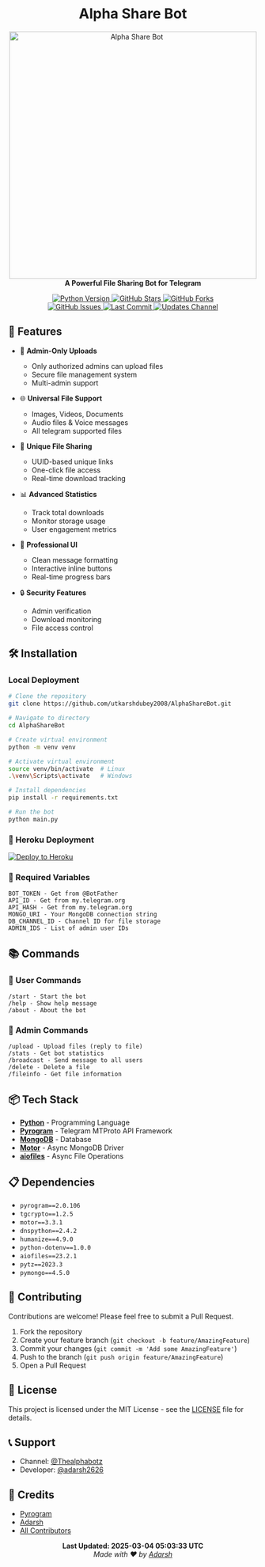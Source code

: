 <h1 align="center">
  <b>Alpha Share Bot</b>
</h1>

<p align="center">
  <a href="https://github.com/utkarshdubey2008/AlphaShareBot">
    <img src="https://envs.sh/SlS.jpg" alt="Alpha Share Bot" width="500">
  </a>
  <br>
  <b>A Powerful File Sharing Bot for Telegram</b>
</p>

<p align="center">
  <a href="https://python.org">
    <img src="https://img.shields.io/badge/Python-3.11.6-blue?style=for-the-badge&logo=python" alt="Python Version">
  </a>
  <a href="https://github.com/utkarshdubey2008/AlphaShareBot/stargazers">
    <img src="https://img.shields.io/github/stars/utkarshdubey2008/AlphaShareBot?style=for-the-badge" alt="GitHub Stars">
  </a>
  <a href="https://github.com/utkarshdubey2008/AlphaShareBot/fork">
    <img src="https://img.shields.io/github/forks/utkarshdubey2008/AlphaShareBot?style=for-the-badge" alt="GitHub Forks">
  </a>
  <br>
  <a href="https://github.com/utkarshdubey2008/AlphaShareBot/issues">
    <img src="https://img.shields.io/github/issues/utkarshdubey2008/AlphaShareBot?style=for-the-badge" alt="GitHub Issues">
  </a>
  <a href="https://github.com/utkarshdubey2008/AlphaShareBot/network/members">
    <img src="https://img.shields.io/github/last-commit/utkarshdubey2008/AlphaShareBot?style=for-the-badge" alt="Last Commit">
  </a>
  <a href="https://t.me/Thealphabotz">
    <img src="https://img.shields.io/badge/Updates-Channel-blue?style=for-the-badge&logo=telegram" alt="Updates Channel">
  </a>
</p>

## 🌟 Features

- 🔐 **Admin-Only Uploads**
  - Only authorized admins can upload files
  - Secure file management system
  - Multi-admin support

- 🌐 **Universal File Support**
  - Images, Videos, Documents
  - Audio files & Voice messages
  - All telegram supported files

- 🎯 **Unique File Sharing**
  - UUID-based unique links
  - One-click file access
  - Real-time download tracking

- 📊 **Advanced Statistics**
  - Track total downloads
  - Monitor storage usage
  - User engagement metrics

- 💫 **Professional UI**
  - Clean message formatting
  - Interactive inline buttons
  - Real-time progress bars

- 🔒 **Security Features**
  - Admin verification
  - Download monitoring
  - File access control

## 🛠️ Installation

### Local Deployment

```bash
# Clone the repository
git clone https://github.com/utkarshdubey2008/AlphaShareBot.git

# Navigate to directory
cd AlphaShareBot

# Create virtual environment
python -m venv venv

# Activate virtual environment
source venv/bin/activate  # Linux
.\venv\Scripts\activate   # Windows

# Install dependencies
pip install -r requirements.txt

# Run the bot
python main.py
```

### 🚀 Heroku Deployment

[![Deploy to Heroku](https://www.herokucdn.com/deploy/button.svg)](https://heroku.com/deploy?template=https://github.com/utkarshdubey2008/AlphaShareBot)

### 🔧 Required Variables

```
BOT_TOKEN - Get from @BotFather
API_ID - Get from my.telegram.org
API_HASH - Get from my.telegram.org
MONGO_URI - Your MongoDB connection string
DB_CHANNEL_ID - Channel ID for file storage
ADMIN_IDS - List of admin user IDs
```

## 📚 Commands

### 👤 User Commands
```
/start - Start the bot
/help - Show help message
/about - About the bot
```

### 👑 Admin Commands
```
/upload - Upload files (reply to file)
/stats - Get bot statistics
/broadcast - Send message to all users
/delete - Delete a file
/fileinfo - Get file information
```

## 📦 Tech Stack

- [**Python**](https://www.python.org/) - Programming Language
- [**Pyrogram**](https://docs.pyrogram.org/) - Telegram MTProto API Framework
- [**MongoDB**](https://www.mongodb.com/) - Database
- [**Motor**](https://motor.readthedocs.io/) - Async MongoDB Driver
- [**aiofiles**](https://github.com/Tinche/aiofiles) - Async File Operations

## 📋 Dependencies

- `pyrogram==2.0.106`
- `tgcrypto==1.2.5`
- `motor==3.3.1`
- `dnspython==2.4.2`
- `humanize==4.9.0`
- `python-dotenv==1.0.0`
- `aiofiles==23.2.1`
- `pytz==2023.3`
- `pymongo==4.5.0`

## 🤝 Contributing

Contributions are welcome! Please feel free to submit a Pull Request.

1. Fork the repository
2. Create your feature branch (`git checkout -b feature/AmazingFeature`)
3. Commit your changes (`git commit -m 'Add some AmazingFeature'`)
4. Push to the branch (`git push origin feature/AmazingFeature`)
5. Open a Pull Request

## 📜 License

This project is licensed under the MIT License - see the [LICENSE](LICENSE) file for details.

## 📞 Support

- Channel: [@Thealphabotz](https://t.me/Thealphabotz)
- Developer: [@adarsh2626](https://t.me/adarsh2626)

## 🙏 Credits

- [Pyrogram](https://github.com/pyrogram/pyrogram)
- [Adarsh](https://github.com/adarsh2626)
- [All Contributors](https://github.com/utkarshdubey2008/AlphaShareBot/graphs/contributors)

<p align="center">
  <b>Last Updated: 2025-03-04 05:03:33 UTC</b>
  <br>
  <i>Made with ❤️ by <a href="https://t.me/adarsh2626">Adarsh</a></i>
</p>
